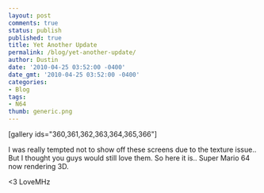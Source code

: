 ```yaml
---
layout: post
comments: true
status: publish
published: true
title: Yet Another Update
permalink: /blog/yet-another-update/
author: Dustin
date: '2010-04-25 03:52:00 -0400'
date_gmt: '2010-04-25 03:52:00 -0400'
categories:
- Blog
tags:
- N64
thumb: generic.png
---
```

[gallery ids="360,361,362,363,364,365,366"]

I was really tempted not to show off these screens due to the texture issue..
But I thought you guys would still love them. So here it is.. Super Mario 64 now
rendering 3D.

<3 LoveMHz
